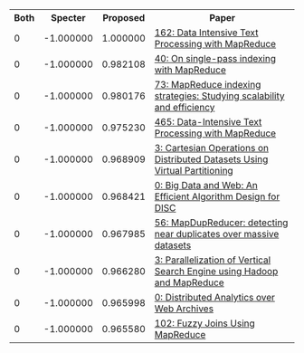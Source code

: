 <html><table><tr>
<th>Both</th>
<th>Specter</th>
<th>Proposed</th>
<th>Paper</th>
</tr>
<tr>
<td>0</td>
<td>-1.000000</td>
<td>1.000000</td>
<td><a href="https://www.semanticscholar.org/paper/e5866538429174eabc7289377e50f9899cdf6c9b">162: Data Intensive Text Processing with MapReduce</a></td>
</tr>
<tr>
<td>0</td>
<td>-1.000000</td>
<td>0.982108</td>
<td><a href="https://www.semanticscholar.org/paper/d17ce8d30ecbc5dd3a861c96ecdfc0949c7df103">40: On single-pass indexing with MapReduce</a></td>
</tr>
<tr>
<td>0</td>
<td>-1.000000</td>
<td>0.980176</td>
<td><a href="https://www.semanticscholar.org/paper/133939cc8d278e1835bcb5845f819fc0770cd0d2">73: MapReduce indexing strategies: Studying scalability and efficiency</a></td>
</tr>
<tr>
<td>0</td>
<td>-1.000000</td>
<td>0.975230</td>
<td><a href="https://www.semanticscholar.org/paper/508732db9cbe6cbf6dc1a5451090a0cec950a7f4">465: Data-Intensive Text Processing with MapReduce</a></td>
</tr>
<tr>
<td>0</td>
<td>-1.000000</td>
<td>0.968909</td>
<td><a href="https://www.semanticscholar.org/paper/feb6e2a032c5f40f710b216dd4ebbc8d1e62d620">3: Cartesian Operations on Distributed Datasets Using Virtual Partitioning</a></td>
</tr>
<tr>
<td>0</td>
<td>-1.000000</td>
<td>0.968421</td>
<td><a href="https://www.semanticscholar.org/paper/15bd63130158e9545d7c1d4f45600315a2e268cd">0: Big Data and Web: An Efficient Algorithm Design for DISC</a></td>
</tr>
<tr>
<td>0</td>
<td>-1.000000</td>
<td>0.967985</td>
<td><a href="https://www.semanticscholar.org/paper/e645e9f2aad2e12b589bd4759385bde2f901e31c">56: MapDupReducer: detecting near duplicates over massive datasets</a></td>
</tr>
<tr>
<td>0</td>
<td>-1.000000</td>
<td>0.966280</td>
<td><a href="https://www.semanticscholar.org/paper/7d96498d3abea3648fdb6b8e04bf5e275d228b56">3: Parallelization of Vertical Search Engine using Hadoop and MapReduce</a></td>
</tr>
<tr>
<td>0</td>
<td>-1.000000</td>
<td>0.965998</td>
<td><a href="https://www.semanticscholar.org/paper/3c272233ac2d31affd1981007a1e2dbdabcc416c">0: Distributed Analytics over Web Archives</a></td>
</tr>
<tr>
<td>0</td>
<td>-1.000000</td>
<td>0.965580</td>
<td><a href="https://www.semanticscholar.org/paper/50504a51e82fe8d2d1c1fcca756f528cb9790ca7">102: Fuzzy Joins Using MapReduce</a></td>
</tr>
</table></html>
